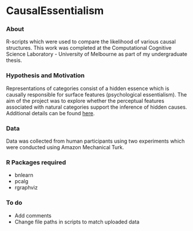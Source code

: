 # CausalEssentialism

### About
R-scripts which were used to compare the likelihood of various causal structures. This work was completed at the Computational Cognitive Science Laboratory - University of Melbourne as part of my undergraduate thesis.

### Hypothesis and Motivation

Representations of categories consist of a hidden essence which is causally responsible for surface features (psychological essentialism). The aim of the project was to explore whether the perceptual features associated with natural categories support the inference of hidden causes. Additional details can be found [here](https://samarth1397.github.io/online-cv/thesis.pdf).

### Data
Data was collected from human participants using two experiments which were conducted using Amazon Mechanical Turk. 

### R Packages required
* bnlearn
* pcalg
* rgraphviz

### To do
* Add comments
* Change file paths in scripts to match uploaded data